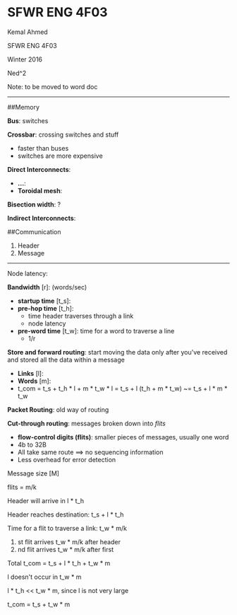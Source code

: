SFWR ENG 4F03
=============

Kemal Ahmed

SFWR ENG 4F03

Winter 2016

Ned^2

Note: to be moved to word doc

-------------------

##Memory

**Bus**: switches

**Crossbar**: crossing switches and stuff

* faster than buses
* switches are more expensive

**Direct Interconnects**: 

* **...**: 
* **Toroidal mesh**: 

**Bisection width**: ?

**Indirect Interconnects**:

##Communication

1. Header
2. Message

---

Node latency:

**Bandwidth** [r]: (words/sec)

* **startup time** [t_s]:
* **pre-hop time** [t_h]:
	* time header traverses through a link
	* node latency
* **pre-word time** [t_w]: time for a word to traverse a line
	* 1/r

**Store and forward routing**: start moving the data only after you've received and stored all the data within a message

* **Links** [l]:
* **Words** [m]:
* t_com = t_s + t_h * l + m * t_w * l = t_s + l (t_h + m * t_w) ~= t_s + l * m * t_w

**Packet Routing**: old way of routing

**Cut-through routing**: messages broken down into *flits*

* **flow-control digits (flits)**: smaller pieces of messages, usually one word
* 4b to 32B
* All take same route ==> no sequencing information
* Less overhead for error detection

Message size [M]

flits = m/k

Header will arrive in l * t_h

Header reaches destination: t_s + l * t_h

Time for a flit to traverse a link: t_w * m/k

1. st flit arrives t_w * m/k after header
2. nd flit arrives t_w * m/k after first

Total t_com = t_s + l * t_h + t_w * m

l doesn't occur in t_w * m

l * t_h << t_w * m, since l is not very large

t_com = t_s + t_w * m